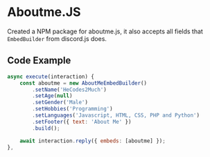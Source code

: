 # Aboutme.JS

Created a NPM package for aboutme.js, it also accepts all fields that `EmbedBuilder` from discord.js does.

## Code Example
```js
async execute(interaction) {
    const aboutme = new AboutMeEmbedBuilder()
        .setName('HeCodes2Much')
        .setAge(null)
        .setGender('Male')
        .setHobbies('Programming')
        .setLanguages('Javascript, HTML, CSS, PHP and Python')
        .setFooter({ text: 'About Me' })
        .build();

    await interaction.reply({ embeds: [aboutme] });
},
```